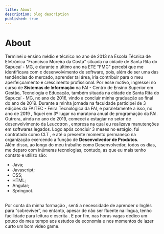 ```yaml
---
title: About
description: blog description
published: true
---
```


# About

Terminei o ensino médio e técnico no ano de 2013 na Escola Técnica de Eletrônica "Francisco Moreira da Costa" situada na cidade de Santa Rita do Sapucaí - MG, e durante o último ano na ETE "FMC" percebi que me identificava com o desenvolvimento de software, pois, além de ser uma das tendências do mercado, aprender tal área, iria contribuir para o meu aperfeiçoamento e crescimento profissional. Por esse motivo, ingressei no curso de **Sistemas de Informação** na FAI - Centro de Ensino Superior em Gestão, Tecnologia e Educação, também situada na cidade de Santa Rita do Sapucaí - MG, no ano de 2016, vindo a concluir minha graduação ao final do ano de 2019. Durante a minha jornada na faculdade participei de 3 edições da FAITEC - Feira Tecnológica da FAI, e paralelamente a isso, no ano de 2019 , fiquei em 3º lugar na maratona anual de programação da FAI. Outrora, ainda no ano de 2019, comecei a estagiar no setor de desenvolvimento da Leucotron , empresa na qual eu realizava manutenções em softwares legados. Logo após concluir 3 meses no estágio, fui contratado como CLT , e até o presente momento permaneço na organização exercendo a função de **Desenvolvedor de Produtos**.<br>
Além disso, ao longo do meu trabalho como Desenvolvedor, todos os dias, me deparo com inúmeras tecnologias, contudo, as que eu mais tenho contato e utilizo são: <br>

- Java;
- Javascript;
- CSS;
- HTML;
- Angular;
- Springoot.

<br>
Por conta da minha formação , senti a necessidade de aprender o Inglês para “sobreviver”, no entanto, apesar de não ser fluente na língua, tenho facilidade para leitura e escrita . E por fim, nas horas vagas dedico um pouco do meu tempo aos estudos de economia e nos momentos de lazer curto um bom vídeo game.